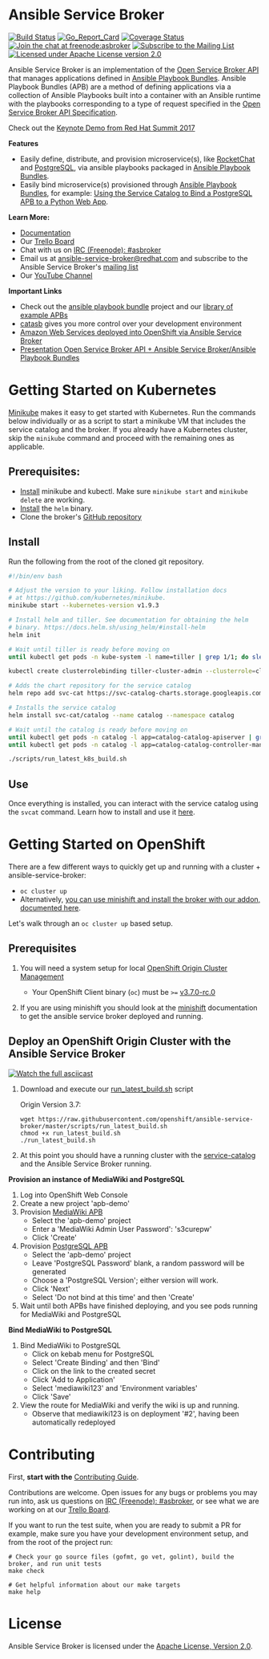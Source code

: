 Ansible Service Broker
======================

[![Build Status](https://travis-ci.org/openshift/ansible-service-broker.svg?branch=master)](https://travis-ci.org/openshift/ansible-service-broker)
[![Go_Report_Card](https://goreportcard.com/badge/github.com/openshift/ansible-service-broker)](https://goreportcard.com/report/github.com/openshift/ansible-service-broker)
[![Coverage Status](https://coveralls.io/repos/github/openshift/ansible-service-broker/badge.svg?branch=coveralls)](https://coveralls.io/github/openshift/ansible-service-broker?branch=coveralls)
[![Join the chat at freenode:asbroker](https://img.shields.io/badge/irc-freenode%3A%20%23asbroker-blue.svg)](http://webchat.freenode.net/?channels=%23asbroker)
[![Subscribe to the Mailing List](https://img.shields.io/badge/subscribe-Mailing_List-blue.svg)](https://www.redhat.com/mailman/listinfo/ansible-service-broker)
[![Licensed under Apache License version 2.0](https://img.shields.io/github/license/openshift/origin.svg?maxAge=2592000)](https://www.apache.org/licenses/LICENSE-2.0)

Ansible Service Broker is an implementation of the [Open Service Broker API](https://github.com/openservicebrokerapi/servicebroker)
that manages applications defined in [Ansible Playbook Bundles](https://github.com/fusor/ansible-playbook-bundle).
Ansible Playbook Bundles (APB) are a method of defining applications via a collection of Ansible Playbooks built into a container
with an Ansible runtime with the playbooks corresponding to a type of request specified in the
[Open Service Broker API Specification](https://github.com/openservicebrokerapi/servicebroker/blob/master/spec.md#api-overview).

Check out the [Keynote Demo from Red Hat Summit 2017](https://youtu.be/8MCbJmZQM9c?list=PLEGSLwUsxfEh4TE2GDU4oygCB-tmShkSn&t=4732)

**Features**

- Easily define, distribute, and provision microservice(s), like [RocketChat](https://github.com/fusor/apb-examples/tree/master/rocketchat-apb)
  and [PostgreSQL](https://github.com/ansibleplaybookbundle/postgresql-apb), via ansible playbooks packaged in
  [Ansible Playbook Bundles](https://github.com/fusor/ansible-playbook-bundle).
- Easily bind microservice(s) provisioned through [Ansible Playbook Bundles](https://github.com/fusor/ansible-playbook-bundle),
  for example: [Using the Service Catalog to Bind a PostgreSQL APB to a Python Web App](https://www.youtube.com/watch?v=xmd52NhEjCk).

**Learn More:**

- [Documentation](docs/README.md)
- Our [Trello Board](https://trello.com/b/50JhiC5v/ansible-service-broker)
- Chat with us on [IRC (Freenode): #asbroker](http://webchat.freenode.net/?channels=%23asbroker)
- Email us at ansible-service-broker@redhat.com and subscribe to the Ansible Service Broker's
  [mailing list](https://www.redhat.com/mailman/listinfo/ansible-service-broker)
- Our [YouTube Channel](https://www.youtube.com/channel/UC04eOMIMiV06_RSZPb4OOBw)

**Important Links**
- Check out the [ansible playbook bundle](https://github.com/fusor/ansible-playbook-bundle) project
   and our [library of example APBs](https://github.com/fusor/apb-examples)
- [catasb](https://github.com/fusor/catasb) gives you more control over your development environment
- [Amazon Web Services deployed into OpenShift via Ansible Service Broker](https://www.youtube.com/watch?v=EKo3khfmhi8&index=2&list=PLZ7osZ-J70IaVc0NVyLs7tLO1hbhBdxHe)
- [Presentation Open Service Broker API + Ansible Service Broker/Ansible Playbook Bundles](https://www.youtube.com/watch?v=BaPMFZZ5lsc&index=1&list=PLZ7osZ-J70IaVc0NVyLs7tLO1hbhBdxHe)

# Getting Started on Kubernetes

[Minikube](https://kubernetes.io/docs/getting-started-guides/minikube/) makes
it easy to get started with Kubernetes. Run the commands below individually or
as a script to start a minikube VM that includes the service catalog and the
broker. If you already have a Kubernetes cluster, skip the ``minikube`` command
and proceed with the remaining ones as applicable.

## Prerequisites:

* [Install](https://kubernetes.io/docs/tasks/tools/install-minikube/) minikube
  and kubectl. Make sure ``minikube start`` and ``minikube delete`` are
  working.
* [Install](https://docs.helm.sh/using_helm/#install-helm) the ``helm`` binary.
* Clone the broker's [GitHub repository](https://github.com/openshift/ansible-service-broker)

## Install

Run the following from the root of the cloned git repository.

```bash
#!/bin/env bash

# Adjust the version to your liking. Follow installation docs
# at https://github.com/kubernetes/minikube.
minikube start --kubernetes-version v1.9.3

# Install helm and tiller. See documentation for obtaining the helm
# binary. https://docs.helm.sh/using_helm/#install-helm
helm init

# Wait until tiller is ready before moving on
until kubectl get pods -n kube-system -l name=tiller | grep 1/1; do sleep 1; done

kubectl create clusterrolebinding tiller-cluster-admin --clusterrole=cluster-admin --serviceaccount=kube-system:default

# Adds the chart repository for the service catalog
helm repo add svc-cat https://svc-catalog-charts.storage.googleapis.com

# Installs the service catalog
helm install svc-cat/catalog --name catalog --namespace catalog

# Wait until the catalog is ready before moving on
until kubectl get pods -n catalog -l app=catalog-catalog-apiserver | grep 2/2; do sleep 1; done
until kubectl get pods -n catalog -l app=catalog-catalog-controller-manager | grep 1/1; do sleep 1; done

./scripts/run_latest_k8s_build.sh
```

## Use

Once everything is installed, you can interact with the service catalog using
the ``svcat`` command. Learn how to install and use it
[here](https://github.com/kubernetes-incubator/service-catalog/tree/master/cmd/svcat).

# Getting Started on OpenShift

There are a few different ways to quickly get up and running with a cluster + ansible-service-broker:

* `oc cluster up`
* Alternatively, [you can use minishift and install the broker with our addon, documented here](https://github.com/minishift/minishift-addons/tree/master/add-ons/ansible-service-broker).

Let's walk through an `oc cluster up` based setup.

## Prerequisites
1. You will need a system setup for local [OpenShift Origin Cluster Management](https://github.com/openshift/origin/blob/master/docs/cluster_up_down.md)
    * Your OpenShift Client binary (`oc`) must be `>=` [v3.7.0-rc.0](https://github.com/openshift/origin/releases/tag/v3.7.0-rc.0)

2. If you are using minishift you should look at the [minishift](https://github.com/openshift/ansible-service-broker/blob/master/docs/minishift.md) documentation to get the ansible service broker deployed and running.

## Deploy an OpenShift Origin Cluster with the Ansible Service Broker

[![Watch the full asciicast](docs/images/run_latest.gif)](https://asciinema.org/a/134509)

1. Download and execute our [run_latest_build.sh](https://raw.githubusercontent.com/openshift/ansible-service-broker/master/scripts/run_latest_build.sh) script

    Origin Version 3.7:
    ```
    wget https://raw.githubusercontent.com/openshift/ansible-service-broker/master/scripts/run_latest_build.sh
    chmod +x run_latest_build.sh
    ./run_latest_build.sh
    ```

1. At this point you should have a running cluster with the [service-catalog](https://github.com/kubernetes-incubator/service-catalog/) and the Ansible Service Broker running.

**Provision an instance of MediaWiki and PostgreSQL**
1. Log into OpenShift Web Console
1. Create a new project 'apb-demo'
1. Provision [MediaWiki APB](https://github.com/ansibleplaybookbundle/mediawiki-apb)
    * Select the 'apb-demo' project
    * Enter a 'MediaWiki Admin User Password': 's3curepw'
    * Click 'Create'
1. Provision [PostgreSQL APB](https://github.com/ansibleplaybookbundle/postgresql-apb)
    * Select the 'apb-demo' project
    * Leave 'PostgreSQL Password' blank, a random password will be generated
    * Choose a 'PostgreSQL Version'; either version will work.
    * Click 'Next'
    * Select 'Do not bind at this time' and then 'Create'
1. Wait until both APBs have finished deploying, and you see pods running for MediaWiki and PostgreSQL

**Bind MediaWiki to PostgreSQL**
1. Bind MediaWiki to PostgreSQL
    * Click on kebab menu for PostgreSQL
    * Select 'Create Binding' and then 'Bind'
    * Click on the link to the created secret
    * Click 'Add to Application'
    * Select 'mediawiki123' and 'Environment variables'
    * Click 'Save'
1. View the route for MediaWiki and verify the wiki is up and running.
    * Observe that mediawiki123 is on deployment '#2', having been automatically redeployed

# Contributing

First, **start with the** [Contributing Guide](CONTRIBUTING.md).

Contributions are welcome. Open issues for any bugs or problems you may run into,
ask us questions on [IRC (Freenode): #asbroker](http://webchat.freenode.net/?channels=%23asbroker),
or see what we are working on at our [Trello Board](https://trello.com/b/50JhiC5v/ansible-service-broker).

If you want to run the test suite, when you are ready to submit a PR for example,
make sure you have your development environment setup, and from the root of the
project run:

```
# Check your go source files (gofmt, go vet, golint), build the broker, and run unit tests
make check

# Get helpful information about our make targets
make help
```

# License

Ansible Service Broker is licensed under the [Apache License, Version 2.0](http://www.apache.org/licenses/).
